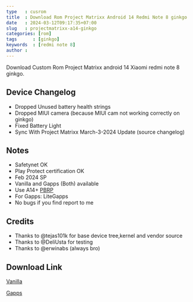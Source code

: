 ```yaml
---
type   : cusrom
title  : Download Rom Project Matrixx Android 14 Redmi Note 8 ginkgo
date   : 2024-03-12T09:17:35+07:00
slug   : projectmatrixx-a14-ginkgo
categories: [rom]
tags      : [ginkgo]
keywords  : [redmi note 8]
author : 
---
```


Download Custom Rom Project Matrixx android 14 Xiaomi redmi note 8 ginkgo.

## Device Changelog
- Dropped Unused battery health strings
- Dropped MIUI camera (because MIUI cam not working correctly on ginkgo)
- Fixed Battery Light
- Sync With Project Matrixx March-3-2024 Update (source changelog)

## Notes
- Safetynet OK
- Play Protect certification OK
- Feb 2024 SP
- Vanilla and Gapps (Both) available 
- Use A14+ [PBRP](https://t.me/shawkbuilddiscussion/8456/8840)
- For Gapps: LiteGapps
- No bugs if you find report to me 

## Credits
- Thanks to @tejas101k for base device tree,kernel and vendor source
- Thanks to @DeliUsta for testing
- Thanks to @erwinabs (always bro)

## Download Link
[Vanilla](https://sourceforge.net/projects/buildekler/files/Matrixx-v10.3.0-unofficial-ginkgo-Vanilla-20240307.zip/download)

[Gapps](https://sourceforge.net/projects/buildekler/files/Matrixx-v10.3.0-unofficial-ginkgo-Gapps-20240308.zip/download)


